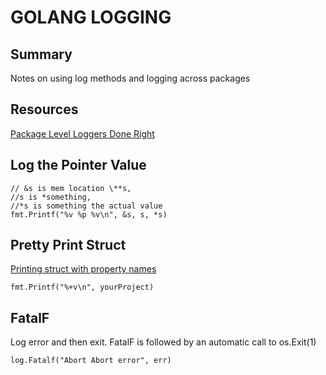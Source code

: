 # GOLANG LOGGING

## Summary

Notes on using log methods and logging across packages

## Resources

[Package Level Loggers Done Right](https://dave.cheney.net/2017/01/23/the-package-level-logger-anti-pattern)

## Log the Pointer Value

```
// &s is mem location \**s,
//s is *something,
//*s is something the actual value
fmt.Printf("%v %p %v\n", &s, s, *s)
```

## Pretty Print Struct

[Printing struct with property names](https://stackoverflow.com/questions/24512112/how-to-print-struct-variables-in-console)

```golang
fmt.Printf("%+v\n", yourProject)
```

## FatalF

Log error and then exit. FatalF is followed by an automatic call to os.Exit(1)

```golang
log.Fatalf("Abort Abort error", err)
```
